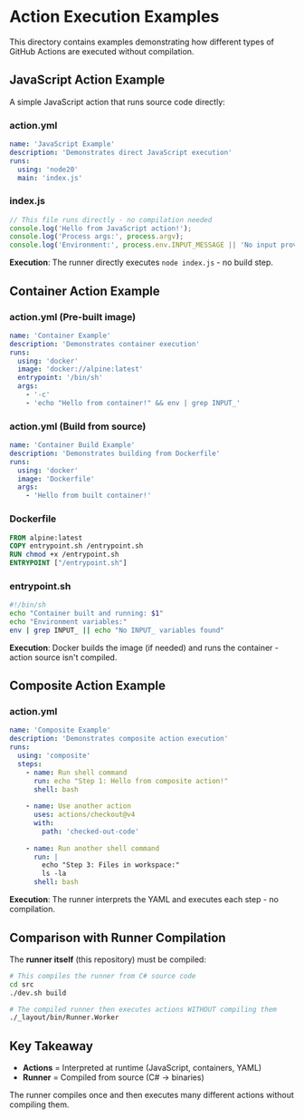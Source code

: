# Action Execution Examples

This directory contains examples demonstrating how different types of GitHub Actions are executed without compilation.

## JavaScript Action Example

A simple JavaScript action that runs source code directly:

### action.yml
```yaml
name: 'JavaScript Example'
description: 'Demonstrates direct JavaScript execution'
runs:
  using: 'node20'
  main: 'index.js'
```

### index.js
```javascript
// This file runs directly - no compilation needed
console.log('Hello from JavaScript action!');
console.log('Process args:', process.argv);
console.log('Environment:', process.env.INPUT_MESSAGE || 'No input provided');
```

**Execution**: The runner directly executes `node index.js` - no build step.

## Container Action Example

### action.yml (Pre-built image)
```yaml
name: 'Container Example'
description: 'Demonstrates container execution'
runs:
  using: 'docker'
  image: 'docker://alpine:latest'
  entrypoint: '/bin/sh'
  args:
    - '-c'
    - 'echo "Hello from container!" && env | grep INPUT_'
```

### action.yml (Build from source)
```yaml
name: 'Container Build Example'
description: 'Demonstrates building from Dockerfile'
runs:
  using: 'docker'
  image: 'Dockerfile'
  args:
    - 'Hello from built container!'
```

### Dockerfile
```dockerfile
FROM alpine:latest
COPY entrypoint.sh /entrypoint.sh
RUN chmod +x /entrypoint.sh
ENTRYPOINT ["/entrypoint.sh"]
```

### entrypoint.sh
```bash
#!/bin/sh
echo "Container built and running: $1"
echo "Environment variables:"
env | grep INPUT_ || echo "No INPUT_ variables found"
```

**Execution**: Docker builds the image (if needed) and runs the container - action source isn't compiled.

## Composite Action Example

### action.yml
```yaml
name: 'Composite Example'
description: 'Demonstrates composite action execution'
runs:
  using: 'composite'
  steps:
    - name: Run shell command
      run: echo "Step 1: Hello from composite action!"
      shell: bash
    
    - name: Use another action
      uses: actions/checkout@v4
      with:
        path: 'checked-out-code'
    
    - name: Run another shell command
      run: |
        echo "Step 3: Files in workspace:"
        ls -la
      shell: bash
```

**Execution**: The runner interprets the YAML and executes each step - no compilation.

## Comparison with Runner Compilation

The **runner itself** (this repository) must be compiled:

```bash
# This compiles the runner from C# source code
cd src
./dev.sh build

# The compiled runner then executes actions WITHOUT compiling them
./_layout/bin/Runner.Worker
```

## Key Takeaway

- **Actions** = Interpreted at runtime (JavaScript, containers, YAML)
- **Runner** = Compiled from source (C# → binaries)

The runner compiles once and then executes many different actions without compiling them.